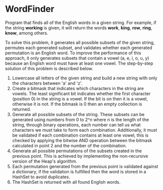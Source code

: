 # WordFinder

Program that finds all of the English words in a given string. For example, if the string **working** is given, it will return the words **work**, **king**, **row**, **ring**, **know**, among others.

To solve this problem, it generates all possible subsets of the given string, permutes each generated subset, and validates whether each generated permutation is an English word. To improve the performance of this approach, it only generates subsets that contain a vowel (a, e, i, o, u, y) because an English word must have at least one vowel. The step-by-step solution of this problem is described below.

1. Lowercase all letters of the given string and build a new string with only the characters between 'a' and 'z'.
2. Create a bitmask that indicates which characters in the string are vowels. The least significant bit indicates whether the first character (position 0) in the string is a vowel. If the bit is on then it is a vowel, otherwise it is not. If the bitmask is 0 then an empty collection is returned. 
3. Generate all possible subsets of the string. These subsets can be generated using numbers from 0 to 2^n where n is the length of the string, through binary operations, each number can tell us what characters we must take to form each combination. Additionally, it must be validated if each combination contains at least one vowel, this is checked by applying the bitwise AND operation between the bitmask calculated in point 2 and the number of the combination.
4. Generate all possible permutations of the subsets created in the previous point. This is achieved by implementing the non-recursive version of the Heap's algorithm.
5. Each permutation generated from the previous point is validated against a dictionary, if the validation is fulfilled then the word is stored in a HashSet to avoid duplicates. 
6. The HashSet is returned with all found English words.
